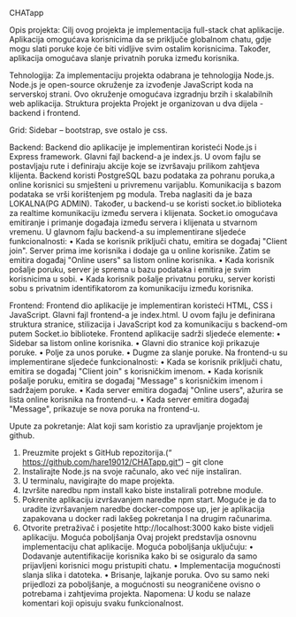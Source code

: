 CHATapp

Opis projekta:
Cilj ovog projekta je implementacija full-stack chat aplikacije. Aplikacija omogućava
korisnicima da se priključe globalnom chatu, gdje mogu slati poruke koje će biti vidljive
svim ostalim korisnicima. Također, aplikacija omogućava slanje privatnih poruka između
korisnika.

Tehnologija:
Za implementaciju projekta odabrana je tehnologija Node.js. Node.js je open-source
okruženje za izvođenje JavaScript koda na serverskoj strani. Ovo okruženje omogućava
izgradnju brzih i skalabilnih web aplikacija.
Struktura projekta
Projekt je organizovan u dva dijela - backend i frontend.

Grid:
Sidebar – bootstrap, sve ostalo je css.

Backend:
Backend dio aplikacije je implementiran koristeći Node.js i Express framework. Glavni fajl
backend-a je index.js. U ovom fajlu se postavljaju rute i definiraju akcije koje se
izvršavaju prilikom zahtjeva klijenta.
Backend koristi PostgreSQL bazu podataka za pohranu poruka,a online korisnici su
smješteni u privremenu varijablu. Komunikacija s bazom podataka se vrši korištenjem pg
modula. Treba naglasiti da je baza LOKALNA(PG ADMIN).
Također, u backend-u se koristi socket.io biblioteka za realtime komunikaciju između
servera i klijenata. Socket.io omogućava emitiranje i primanje događaja između servera i
klijenata u stvarnom vremenu.
U glavnom fajlu backend-a su implementirane sljedeće funkcionalnosti:
• Kada se korisnik priključi chatu, emitira se događaj "Client join". Server prima ime
korisnika i dodaje ga u online korisnike. Zatim se emitira događaj "Online users"
sa listom online korisnika.
• Kada korisnik pošalje poruku, server je sprema u bazu podataka i emitira je svim
korisnicima u sobi.
• Kada korisnik pošalje privatnu poruku, server koristi sobu s privatnim
identifikatorom za komunikaciju između korisnika.

Frontend:
Frontend dio aplikacije je implementiran koristeći HTML, CSS i JavaScript. Glavni fajl
frontend-a je index.html. U ovom fajlu je definirana struktura stranice, stilizacija i
JavaScript kod za komunikaciju s backend-om putem Socket.io biblioteke.
Frontend aplikacije sadrži sljedeće elemente:
• Sidebar sa listom online korisnika.
• Glavni dio stranice koji prikazuje poruke.
• Polje za unos poruke.
• Dugme za slanje poruke.
Na frontend-u su implementirane sljedeće funkcionalnosti:
• Kada se korisnik priključi chatu, emitira se događaj "Client join" s korisničkim
imenom.
• Kada korisnik pošalje poruku, emitira se događaj "Message" s
korisničkim imenom i sadržajem poruke.
• Kada server emitira događaj "Online users", ažurira se lista online korisnika na
frontend-u.
• Kada server emitira događaj "Message", prikazuje se nova poruka na frontend-u.

Upute za pokretanje:
Alat koji sam koristio za upravljanje projektom je github.
1. Preuzmite projekt s GitHub repozitorija.(“
https://github.com/hare19012/CHATapp.git”) – git clone
2. Instalirajte Node.js na svoje računalo, ako već nije instaliran.
3. U terminalu, navigirajte do mape projekta.
4. Izvršite naredbu npm install kako biste instalirali potrebne module.
5. Pokrenite aplikaciju izvršavanjem naredbe npm start. Moguće je da to uradite
izvršavanjem naredbe docker-compose up, jer je aplikacija zapakovana u docker
radi lakšeg pokretanja I na drugim računarima.
6. Otvorite pretraživač i posjetite http://localhost:3000 kako biste vidjeli aplikaciju.
Moguća poboljšanja
Ovaj projekt predstavlja osnovnu implementaciju chat aplikacije. Moguća poboljšanja
uključuju:
• Dodavanje autentifikacije korisnika kako bi se osiguralo da samo prijavljeni
korisnici mogu pristupiti chatu.
• Implementacija mogućnosti slanja slika i datoteka.
• Brisanje, lajkanje poruka.
Ovo su samo neki prijedlozi za poboljšanje, a mogućnosti su neograničene ovisno o
potrebama i zahtjevima projekta.
Napomena: U kodu se nalaze komentari koji opisuju svaku funkcionalnost.

